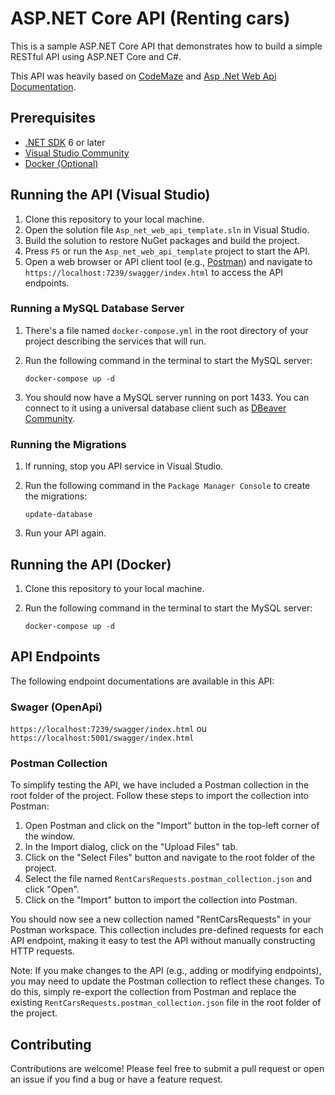 # ASP.NET Core API (Renting cars)

This is a sample ASP.NET Core API that demonstrates how to build a simple RESTful API using ASP.NET Core and C#.

This API was heavily based on [CodeMaze](https://code-maze.com/net-core-series/) and [Asp .Net Web Api Documentation](https://learn.microsoft.com/en-us/aspnet/web-api/).

## Prerequisites

- [.NET SDK](https://dotnet.microsoft.com/en-us/download/dotnet/6.0) 6 or later
- [Visual Studio Community](https://visualstudio.microsoft.com/vs/community/)
- [Docker (Optional)](https://www.docker.com/) 

## Running the API (Visual Studio)

1. Clone this repository to your local machine.
2. Open the solution file `Asp_net_web_api_template.sln` in Visual Studio.
3. Build the solution to restore NuGet packages and build the project.
4. Press `F5` or run the `Asp_net_web_api_template` project to start the API.
5. Open a web browser or API client tool (e.g., [Postman](https://www.postman.com/downloads/)) and navigate to `https://localhost:7239/swagger/index.html` to access the API endpoints.

### Running a MySQL Database Server

1. There's a file named `docker-compose.yml` in the root directory of your project describing the services that will run.
2. Run the following command in the terminal to start the MySQL server:

    ```
    docker-compose up -d
    ```

3. You should now have a MySQL server running on port 1433. You can connect to it using a universal database client such as [DBeaver Community](https://dbeaver.io/download/).

### Running the Migrations

1. If running, stop you API service in Visual Studio.
2. Run the following command in the `Package Manager Console` to create the migrations:

    ```
    update-database
    ```
3. Run your API again.

## Running the API (Docker)

1. Clone this repository to your local machine.
2. Run the following command in the terminal to start the MySQL server:

    ```
    docker-compose up -d
    ```

## API Endpoints

The following endpoint documentations are available in this API:

### Swager (OpenApi)

`https://localhost:7239/swagger/index.html` ou `https://localhost:5001/swagger/index.html`

### Postman Collection

To simplify testing the API, we have included a Postman collection in the root folder of the project. Follow these steps to import the collection into Postman:

1. Open Postman and click on the "Import" button in the top-left corner of the window.
2. In the Import dialog, click on the "Upload Files" tab.
3. Click on the "Select Files" button and navigate to the root folder of the project.
4. Select the file named `RentCarsRequests.postman_collection.json` and click "Open".
5. Click on the "Import" button to import the collection into Postman.

You should now see a new collection named "RentCarsRequests" in your Postman workspace. This collection includes pre-defined requests for each API endpoint, making it easy to test the API without manually constructing HTTP requests.

Note: If you make changes to the API (e.g., adding or modifying endpoints), you may need to update the Postman collection to reflect these changes. To do this, simply re-export the collection from Postman and replace the existing `RentCarsRequests.postman_collection.json` file in the root folder of the project.


## Contributing

Contributions are welcome! Please feel free to submit a pull request or open an issue if you find a bug or have a feature request.
